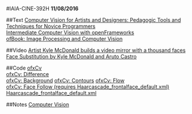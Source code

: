 #IAIA-CINE-392H
**11/08/2016**

##Text
[Computer Vision for Artists and Designers: Pedagogic Tools and Techniques for Novice Programmers](http://www.flong.com/texts/essays/essay_cvad/)  
[Intermediate Computer Vision with openFrameworks](https://github.com/kylemcdonald/ofxCv/wiki/Intermediate-Computer-Vision-with-openFrameworks)  
[ofBook: Image Processing and Computer Vision](http://openframeworks.cc/ofBook/chapters/image_processing_computer_vision.html)

##Video
[Artist Kyle McDonald builds a video mirror with a thousand faces](http://www.theverge.com/2014/8/28/6077967/artist-kyle-mcdonald-builds-a-video-mirror-with-a-thousand-faces)  
[Face Substitution by Kyle McDonald and Aruto Castro](https://vimeo.com/29348533)  

##Code
[ofxCv](https://github.com/kylemcdonald/ofxCv/)  
[ofxCv: Difference](https://github.com/kylemcdonald/ofxCv/tree/master/example-difference)  
[ofxCv: Background](https://github.com/kylemcdonald/ofxCv/tree/master/example-background)
[ofxCv: Contours](https://github.com/kylemcdonald/ofxCv/tree/master/example-contours-basic) 
[ofxCv: Flow](https://github.com/kylemcdonald/ofxCv/tree/master/example-flow)  
[ofxCv: Face Follow (requires Haarcascade_frontalface_default.xml)](https://github.com/kylemcdonald/ofxCv/tree/master/example-face-follow)  
[Haarcascade_frontalface_default.xml](https://raw.githubusercontent.com/opencv/opencv/master/data/haarcascades/haarcascade_frontalface_default.xml)  

##Notes
[Computer Vision](https://goo.gl/OiBAho)  
